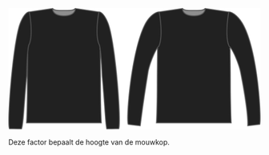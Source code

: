 
![De factor voor hoogte mouwkop bij Brian](./sleevecapheightfactor.svg)

Deze factor bepaalt de hoogte van de mouwkop.